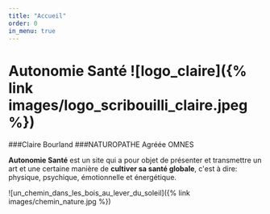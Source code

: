 ```yaml
---
title: "Accueil"
order: 0
in_menu: true
---
```

# Autonomie Santé ![logo_claire]({% link images/logo_scribouilli_claire.jpeg %})

###Claire Bourland ###NATUROPATHE Agréée OMNES

**Autonomie Santé** est un site qui a pour objet de présenter et transmettre un art et une certaine manière de **cultiver sa santé globale**, c'est à dire:
physique, psychique, émotionnelle et énergétique.


![un_chemin_dans_les_bois_au_lever_du_soleil]({% link images/chemin_nature.jpg %}) 